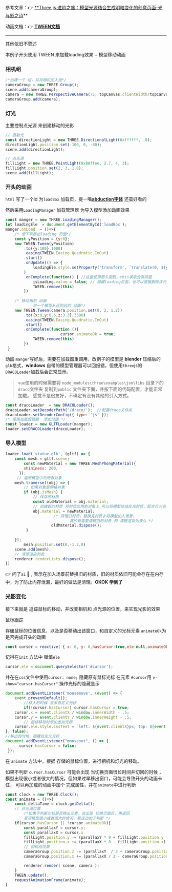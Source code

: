 参考文章：👉 [**Three.js 进阶之旅：模型光源结合生成明暗变化的创意页面-光与影之诗](https://juejin.cn/post/7148969678642102286)**                  

动画文档：👉 [**TWEEN文档**](https://tweenjs.github.io/tween.js/docs/user_guide_zh-CN.html)

---

其他依旧不赘述

本例子开头使用 TWEEN 来加载loading效果 + 模型移动动画

### 相机组

```jsx
/*创建一个 组，并将相机加入组*/
cameraGroup = new THREE.Group();
scene.add(cameraGroup);
camera = new THREE.PerspectiveCamera(75, topCanvas.clientWidth/topCanvas.clientHeight,0.1, 100);
cameraGroup.add(camera);
```

### 灯光

主要控制点光源 来创建移动的光影

```jsx
// 直射光
const directionLight = new THREE.DirectionalLight(0xffffff, .8);
directionLight.position.set(-100, 0, -80);
scene.add(directionLight);

// 点光源
fillLight = new THREE.PointLight(0x88ffee, 2.7, 4, 3);
fillLight.position.set(2, 3, 1.8);
scene.add(fillLight);
```

### 开头的动画

`html` 写了一个id 为`loadBox` 加载页，提一嘴[**abduction字体**](https://zh.fonts2u.com/abduction.%E5%AD%97%E4%BD%93) 还蛮好看的 

然后采用`LoadingManager` 加载管理器 为导入模型添加动画效果

```jsx
const manger = new THREE.LoadingManager();
let loadingEle  = document.getElementById('loadBox');
manger.onLoad  = ()=>{
	/* 想下平移出loading 页面*/
    const yPosition = {y:0};
    new TWEEN.Tween(yPosition)
        .to({y:100},1000)
        .easing(TWEEN.Easing.Quadratic.InOut)
        .start()
        .onUpdate(() => { 
            loadingEle.style.setProperty('transform', `translate(0, ${yPosition.y}%)`)}
        )
        .onComplete(function() { //这里使用箭头函数，this读取会有问题
            isLoading.value = false; // 隐藏loading页面，也可以直接删除该元素，这边选择隐藏
            TWEEN.remove(this)
        })
    
    /* 移动相机 动画 
			给一个模型从近到远的 动画*/
    new TWEEN.Tween(camera.position.set(0, 2, 1.2))
        .to({x:0,y:0.6,z:3.3},3500)
        .easing(TWEEN.Easing.Quadratic.InOut)
        .start()
        .onComplete(function (){
						cursor.animateOk = true;
            TWEEN.remove(this)
        })
 }
```

动画 `manger`写好后，需要在加载器重调用，改例子的模型是  **blender** 压缩后的`glb`格式，**windows** 自带的模型管理器可以回报错，但使用`three`js的 `DRACOLoader`加载后会正常显示。

> `vue`使用的时候需要将 `node_modules\three\examples\jsm\libs` 目录下的 `draco`文件夹 复制到`public` 文件夹下面，并按下面的代码配置，才能正常加载。  感觉不是很友好，不确定有没有其他的引入方式。
> 

```jsx
const dracoLoader  = new DRACOLoader();
dracoLoader.setDecoderPath('/draco/');  //配置draco文件夹
dracoLoader.setDecoderConfig({ type: 'js' });
/* 使用加载管理器  添加动画 */
const loader = new GLTFLoader(manger); 
loader.setDRACOLoader(dracoLoader);
```

### 导入模型

```jsx
loader.load('statue.glb', (gltf) => {
    const mesh = gltf.scene;
		const newMaterial = new THREE.MeshPhongMaterial({
	    shininess: 200,
	  });
	 // 遍历模型中的所有对象
    mesh.traverse((obj) => {
        // 如果对象是网格对象
        if (obj.isMesh) {
            // 保存旧材质
            const oldMaterial = obj.material;
            // 创建新的材质 将材质应用到对象上,可以将模型变成反光材质，配合灯光会比较好看
            obj.material = newMaterial;
				     /* 清理旧材质，替换完材质才将模型加入场景，
							真的有需要清理旧的材质 和 清理渲染列表么 */
				    oldMaterial.dispose();
         }
         
    });
		mesh.position.set(0,-1.2,0)
    scene.add(mesh);
    // 清理渲染列表
    renderer.renderLists.dispose();
})
```

👉 问了`ai` 🤣 , 表示在加入场景前替换旧的材质，旧的材质依旧可能会存在在内存中，为了防止内存泄漏，最好的做法是清理。**OKOK 学到了**

### 光影变化

接下来就是 追踪鼠标的移动，并改变相机和 点光源的位置，来实现光影的效果

鼠标跟踪

存储鼠标的位置信息，以及是否移动出该窗口，和自定义的光标元素 `animateOk`为是否完成开头的动画

```jsx
const cursor = reactive( { x: 0, y: 0,hasCursor:true,ele:null,animateOk:false});

```

记得在`init` 方法中 赋值`ele` 

```jsx
cursor.ele = document.querySelector('#cursor');
```

并在在`css`文件中使用`cursor: none;` 隐藏原有鼠标光标
在元素 `#cursor`用 `v-show="cursor.hasCursor"` 操作光标的隐藏显示

```jsx
document.addEventListener('mousemove', (event) => {
    event.preventDefault();
		//移入的时候 显示自定义光标
		if(!cursor.hasCursor) cursor.hasCursor = true;
    cursor.x = event.clientX / window.innerWidth - .5;
    cursor.y = event.clientY / window.innerHeight - .5;
		// 鼠标移动时添加虚拟光标
    cursor.ele.style.cssText = `left: ${event.clientX}px; top: ${event.clientY}px;`;
}, false);
//移出的时候，隐藏自定义光标
document.addEventListener("mouseout", () => {
      cursor.hasCursor = false;
 });
```

在 `animate` 方法中，根据 存储的鼠标位置，进行相机和灯光的移动。

如果不判断  `cursor.hasCursor`  可能会出现 当切换页面很长时间并切回的时候 ，模型出现很小或者很大的情况，但如果过早移出窗口，可能会导致开头的动画卡住， 可以再加载的动画中加个 完成属性，并在`animate`中进行判断 

```jsx
const clock = new THREE.Clock();
const animate = ()=>{
    const deltaTime = clock.getDelta();
    // 点光源位置
		/*如果不判断光标是否移出元素，会出现 切换页面后，再返回 
		发现模型很小或者很大的情况，我这边加了判断 */
    if(cursor.hasCursor || !cursor.animateOk){
        const parallaxY = cursor.y;
        const parallaxX = cursor.x
        fillLight.position.y -= (parallaxY * 9 + fillLight.position.y - 2) *deltaTime;
        fillLight.position.x += (parallaxX * 8 - fillLight.position.x) * 3 *deltaTime;
        // 相机组位置
        cameraGroup.position.z -= (parallaxY  / 3 + cameraGroup.position.z) * deltaTime;
        cameraGroup.position.x += (parallaxX / 3 - cameraGroup.position.x)  * 2 * deltaTime;

        renderer.render( scene, camera );
    }
    TWEEN.update();
    requestAnimationFrame(animate);
}
```